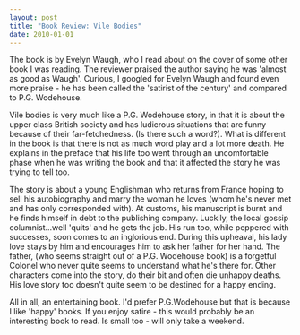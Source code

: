 ```yaml
---
layout: post
title: "Book Review: Vile Bodies"
date: 2010-01-01
---
```

The book is by Evelyn Waugh, who I read about on the cover of some other book I was reading. The reviewer praised the author saying he was 'almost as good as Waugh'. Curious, I googled for Evelyn Waugh and found even more praise - he has been called the 'satirist of the century' and compared to P.G. Wodehouse. 

Vile bodies is very much like a P.G. Wodehouse story, in that it is about the upper class British society and has ludicrous situations that are funny because of their far-fetchedness. (Is there such a word?). What is different in the book is that there is not as much word play and a lot more death. He explains in the preface that his life too went through an uncomfortable phase when he was writing the book and that it affected the story he was trying to tell too. 

The story is about a young Englishman who returns from France hoping to sell his autobiography and marry the woman he loves (whom he's never met and has only corresponded with). At customs, his manuscript is burnt and he finds himself in debt to the publishing company. Luckily, the local gossip columnist...well 'quits' and he gets the job. His run too, while peppered with successes, soon comes to an inglorious end. During this upheaval, his lady love stays by him and encourages him to ask her father for her hand. The father, (who seems straight out of a P.G. Wodehouse book) is a forgetful Colonel who never quite seems to understand what he's there for. Other characters come into the story, do their bit and often die unhappy deaths. His love story too doesn't quite seem to be destined for a happy ending. 

All in all, an entertaining book. I'd prefer P.G.Wodehouse but that is because I like 'happy' books. If you enjoy satire - this would probably be an interesting book to read. Is small too - will only take a weekend. 
